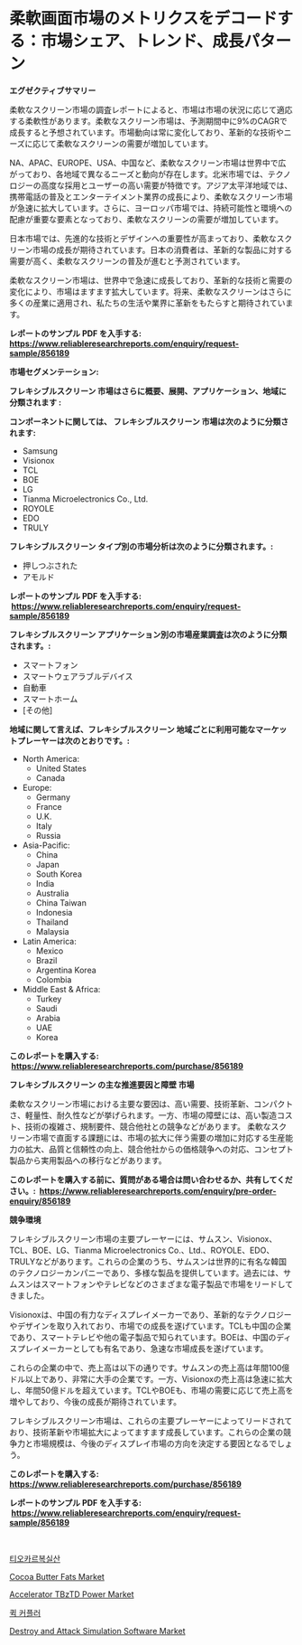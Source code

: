 <p><h1>柔軟画面市場のメトリクスをデコードする：市場シェア、トレンド、成長パターン</h1></p><p><strong>エグゼクティブサマリー</strong></p>
<p><p>柔軟なスクリーン市場の調査レポートによると、市場は市場の状況に応じて適応する柔軟性があります。柔軟なスクリーン市場は、予測期間中に9%のCAGRで成長すると予想されています。市場動向は常に変化しており、革新的な技術やニーズに応じて柔軟なスクリーンの需要が増加しています。</p><p>NA、APAC、EUROPE、USA、中国など、柔軟なスクリーン市場は世界中で広がっており、各地域で異なるニーズと動向が存在します。北米市場では、テクノロジーの高度な採用とユーザーの高い需要が特徴です。アジア太平洋地域では、携帯電話の普及とエンターテイメント業界の成長により、柔軟なスクリーン市場が急速に拡大しています。さらに、ヨーロッパ市場では、持続可能性と環境への配慮が重要な要素となっており、柔軟なスクリーンの需要が増加しています。</p><p>日本市場では、先進的な技術とデザインへの重要性が高まっており、柔軟なスクリーン市場の成長が期待されています。日本の消費者は、革新的な製品に対する需要が高く、柔軟なスクリーンの普及が進むと予測されています。</p><p>柔軟なスクリーン市場は、世界中で急速に成長しており、革新的な技術と需要の変化により、市場はますます拡大しています。将来、柔軟なスクリーンはさらに多くの産業に適用され、私たちの生活や業界に革新をもたらすと期待されています。</p></p>
<p><strong>レポートのサンプル PDF を入手する: <a href="https://www.reliableresearchreports.com/enquiry/request-sample/856189">https://www.reliableresearchreports.com/enquiry/request-sample/856189</a></strong></p>
<p><strong>市場セグメンテーション:</strong></p>
<p><strong> フレキシブルスクリーン 市場はさらに概要、展開、アプリケーション、地域に分類されます :</strong></p>
<p><strong>コンポーネントに関しては、 フレキシブルスクリーン 市場は次のように分類されます: &nbsp;</strong></p>
<p><ul><li>Samsung</li><li>Visionox</li><li>TCL</li><li>BOE</li><li>LG</li><li>Tianma Microelectronics Co., Ltd.</li><li>ROYOLE</li><li>EDO</li><li>TRULY</li></ul></p>
<p><strong> フレキシブルスクリーン タイプ別の市場分析は次のように分類されます。:</strong></p>
<p><ul><li>押しつぶされた</li><li>アモルド</li></ul></p>
<p><strong>レポートのサンプル PDF を入手する: &nbsp;<a href="https://www.reliableresearchreports.com/enquiry/request-sample/856189">https://www.reliableresearchreports.com/enquiry/request-sample/856189</a></strong></p>
<p><strong> フレキシブルスクリーン アプリケーション別の市場産業調査は次のように分類されます。:</strong></p>
<p><ul><li>スマートフォン</li><li>スマートウェアラブルデバイス</li><li>自動車</li><li>スマートホーム</li><li>[その他]</li></ul></p>
<p><strong>地域に関して言えば、フレキシブルスクリーン 地域ごとに利用可能なマーケットプレーヤーは次のとおりです。:</strong></p>
<p><ul>
    <li>
        North America:
        <ul>
            <li>United States</li>
            <li>Canada</li>
        </ul>
    </li>
    <li>
        Europe:
        <ul>
            <li>Germany</li>
            <li>France</li>
            <li>U.K.</li>
            <li>Italy</li>
            <li>Russia</li>
        </ul>
    </li>
    <li>
        Asia-Pacific:
        <ul>
            <li>China</li>
            <li>Japan</li>
            <li>South Korea</li>
            <li>India</li>
            <li>Australia</li>
            <li>China Taiwan</li>
            <li>Indonesia</li>
            <li>Thailand</li>
            <li>Malaysia</li>
        </ul>
    </li>
    <li>
        Latin America:
        <ul>
            <li>Mexico</li>
            <li>Brazil</li>
            <li>Argentina Korea</li>
            <li>Colombia</li>
        </ul>
    </li>
    <li>
        Middle East & Africa:
        <ul>
            <li>Turkey</li>
            <li>Saudi</li>
            <li>Arabia</li>
            <li>UAE</li>
            <li>Korea</li>
        </ul>
    </li>
    </ul></p>
<p><strong>このレポートを購入する: &nbsp;<a href="https://www.reliableresearchreports.com/purchase/856189">https://www.reliableresearchreports.com/purchase/856189</a></strong></p>
<p><strong>フレキシブルスクリーン の主な推進要因と障壁 市場</strong></p>
<p><p>柔軟なスクリーン市場における主要な要因は、高い需要、技術革新、コンパクトさ、軽量性、耐久性などが挙げられます。一方、市場の障壁には、高い製造コスト、技術の複雑さ、規制要件、競合他社との競争などがあります。 柔軟なスクリーン市場で直面する課題には、市場の拡大に伴う需要の増加に対応する生産能力の拡大、品質と信頼性の向上、競合他社からの価格競争への対応、コンセプト製品から実用製品への移行などがあります。</p></p>
<p><strong>このレポートを購入する前に、質問がある場合は問い合わせるか、共有してください。:&nbsp; <a href="https://www.reliableresearchreports.com/enquiry/pre-order-enquiry/856189">https://www.reliableresearchreports.com/enquiry/pre-order-enquiry/856189</a></strong></p>
<p><strong>競争環境</strong></p>
<p><p>フレキシブルスクリーン市場の主要プレーヤーには、サムスン、Visionox、TCL、BOE、LG、Tianma Microelectronics Co.、Ltd.、ROYOLE、EDO、TRULYなどがあります。これらの企業のうち、サムスンは世界的に有名な韓国のテクノロジーカンパニーであり、多様な製品を提供しています。過去には、サムスンはスマートフォンやテレビなどのさまざまな電子製品で市場をリードしてきました。</p><p>Visionoxは、中国の有力なディスプレイメーカーであり、革新的なテクノロジーやデザインを取り入れており、市場での成長を遂げています。TCLも中国の企業であり、スマートテレビや他の電子製品で知られています。BOEは、中国のディスプレイメーカーとしても有名であり、急速な市場成長を遂げています。</p><p>これらの企業の中で、売上高は以下の通りです。サムスンの売上高は年間100億ドル以上であり、非常に大手の企業です。一方、Visionoxの売上高は急速に拡大し、年間50億ドルを超えています。TCLやBOEも、市場の需要に応じて売上高を増やしており、今後の成長が期待されています。</p><p>フレキシブルスクリーン市場は、これらの主要プレーヤーによってリードされており、技術革新や市場拡大によってますます成長しています。これらの企業の競争力と市場規模は、今後のディスプレイ市場の方向を決定する要因となるでしょう。</p></p>
<p><strong>このレポートを購入する: &nbsp; <a href="https://www.reliableresearchreports.com/purchase/856189">https://www.reliableresearchreports.com/purchase/856189</a></strong></p>
<p><strong>レポートのサンプル PDF を入手する: &nbsp;<a href="https://www.reliableresearchreports.com/enquiry/request-sample/856189">https://www.reliableresearchreports.com/enquiry/request-sample/856189</a></strong><strong></strong></p>
<p>&nbsp;</p>
<p><p><a href="https://github.com/vs10l4sfg5c/Market-Research-Report-List-1/blob/main/97732101441.md">티오카르복실산</a></p><p><a href="https://issuu.com/reportprime-2/docs/cocoa-butter-fats-market-size-2030.pptx">Cocoa Butter Fats Market</a></p><p><a href="https://issuu.com/reportprime-2/docs/accelerator-tbztd-power-market-size-2030.pptx">Accelerator TBzTD Power Market</a></p><p><a href="https://github.com/crfsywufhm81415/Market-Research-Report-List-1/blob/main/27847971440.md">퀵 커플러</a></p><p><a href="https://boundless-drawbridge-702.notion.site/Destroy-and-Attack-Simulation-Software-Market-Size-Furnishes-Valuable-Information-Encompassing-Marke-935260ce486b418297649deee1edd3ce">Destroy and Attack Simulation Software Market</a></p></p>